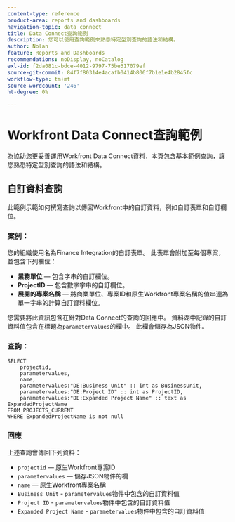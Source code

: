 ```yaml
---
content-type: reference
product-area: reports and dashboards
navigation-topic: data connect
title: Data Connect查詢範例
description: 您可以使用查詢範例來熟悉特定型別查詢的語法和結構。
author: Nolan
feature: Reports and Dashboards
recommendations: noDisplay, noCatalog
exl-id: f2da081c-bdce-4012-9797-75be317079ef
source-git-commit: 84f7f80314e4acafb0414b806f7b1e1e4b2845fc
workflow-type: tm+mt
source-wordcount: '246'
ht-degree: 0%

---
```


# Workfront Data Connect查詢範例

為協助您更妥善運用Workfront Data Connect資料，本頁包含基本範例查詢，讓您熟悉特定型別查詢的語法和結構。

## 自訂資料查詢

此範例示範如何撰寫查詢以傳回Workfront中的自訂資料，例如自訂表單和自訂欄位。

### 案例：

您的組織使用名為Finance Integration的自訂表單。 此表單會附加至每個專案，並包含下列欄位：

* **業務單位** — 包含字串的自訂欄位。
* **ProjectID** — 包含數字字串的自訂欄位。
* **展開的專案名稱** — 將商業單位、專案ID和原生Workfront專案名稱的值串連為單一字串的計算自訂資料欄位。

您需要將此資訊包含在針對Data Connect的查詢的回應中。 資料湖中記錄的自訂資料值包含在標題為`parameterValues`的欄中。 此欄會儲存為JSON物件。

### 查詢：

```
SELECT
    projectid,
    parametervalues,
    name,
    parametervalues:"DE:Business Unit" :: int as BusinessUnit,
    parametervalues:"DE:Project ID" :: int as ProjectID,
    parametervalues:"DE:Expanded Project Name" :: text as ExpandedProjectName
FROM PROJECTS_CURRENT
WHERE ExpandedProjectName is not null
```

### 回應

上述查詢會傳回下列資料：

* `projectid` — 原生Workfront專案ID
* `parametervalues` — 儲存JSON物件的欄
* `name` — 原生Workfront專案名稱
* `Business Unit` - `parametervalues`物件中包含的自訂資料值
* `Project ID` - `parametervalues`物件中包含的自訂資料值
* `Expanded Project Name` - `parametervalues`物件中包含的自訂資料值

<!--## Task query 

Join the project and (assignedTo) users tables into a simple task list.



## Hours query

Join owner (users), hour type, and portfolio tables to provide a sum of hours by user and portfolio for the current year.



## Document approvals query

Measure the cycle time and average number of review cycles per asset.-->
